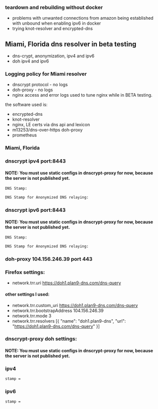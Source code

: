 ### teardown and rebuilding without docker
- problems with unwanted connections from amazon being established with unbound when enabling ipv6 in docker
- trying knot-resolver and encrypted-dns

## Miami, Florida dns resolver in beta testing
- dns-crypt, anonymization, ipv4 and ipv6
- doh ipv4 and ipv6

### Logging policy for Miami resolver
- dnscrypt protocol - no logs
- doh-proxy - no logs
- nginx access and error logs used to tune nginx while in BETA testing. 

the software used is:
- encrypted-dns
- knot-resolver
- nginx, LE certs via dns api and lexicon
- m13253/dns-over-https doh-proxy
- prometheus

### Miami, Florida
### dnscrypt ipv4 port:8443
#### NOTE: You must use static configs in dnscrypt-proxy for now, because the server is not published yet.

```sh
DNS Stamp: 

DNS Stamp for Anonymized DNS relaying: 
```

### dnscrypt ipv6 port:8443
#### NOTE: You must use static configs in dnscrypt-proxy for now, because the server is not published yet.

```sh
DNS Stamp: 

DNS Stamp for Anonymized DNS relaying: 
```

### doh-proxy 104.156.246.39 port 443
### Firefox settings:
- network.trr.uri	https://doh1.plan9-dns.com/dns-query
#### other settings I used:
- network.trr.custom_uri	https://doh1.plan9-dns.com/dns-query
- network.trr.bootstrapAddress	104.156.246.39
- network.trr.mode	3
- network.trr.resolvers	[{ "name": "doh1.plan9-dns", "url": "https://doh1.plan9-dns.com/dns-query" }]

### dnscrypt-proxy doh settings:
#### NOTE: You must use static configs in dnscrypt-proxy for now, because the server is not published yet.
### ipv4

```sh
stamp = 
```

### ipv6

```sh
stamp =
```
